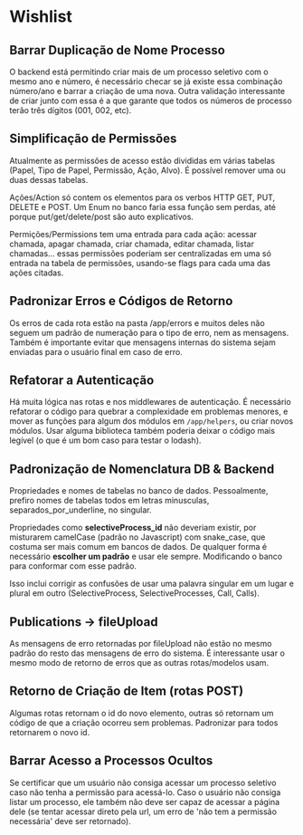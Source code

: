 # Wishlist

## Barrar Duplicação de Nome Processo
O backend está permitindo criar mais de um processo seletivo com o mesmo ano e número, é necessário checar se já existe essa combinação número/ano e barrar a criação de uma nova. Outra validação interessante de criar junto com essa é a que garante que todos os números de processo terão três dígitos (001, 002, etc).

## Simplificação de Permissões
Atualmente as permissões de acesso estão divididas em várias tabelas (Papel, Tipo de Papel, Permissão, Ação, Alvo). É possível remover uma ou duas dessas tabelas.

Ações/Action só contem os elementos para os verbos HTTP GET, PUT, DELETE e POST. Um Enum no banco faria essa função sem perdas, até porque put/get/delete/post são auto explicativos.

Permições/Permissions tem uma entrada para cada ação: acessar chamada, apagar chamada, criar chamada, editar chamada, listar chamadas... essas permissões poderiam ser centralizadas em uma só entrada na tabela de permissões, usando-se flags para cada uma das ações citadas.

## Padronizar Erros e Códigos de Retorno
Os erros de cada rota estão na pasta /app/errors e muitos deles não seguem um padrão de numeração para o tipo de erro, nem as mensagens. Também é importante evitar que mensagens internas do sistema sejam enviadas para o usuário final em caso de erro. 

## Refatorar a Autenticação
Há muita lógica nas rotas e nos middlewares de autenticação. É necessário refatorar o código para quebrar a complexidade em problemas menores, e mover as funções para algum dos módulos em `/app/helpers`, ou criar novos módulos. Usar alguma biblioteca também poderia deixar o código mais legível (o que é um bom caso para testar o lodash).

## Padronização de Nomenclatura DB & Backend
Propriedades e nomes de tabelas no banco de dados. Pessoalmente, prefiro nomes de tabelas todos em letras minusculas, separados_por_underline, no singular. 

Propriedades como **selectiveProcess_id** não deveriam existir, por misturarem camelCase (padrão no Javascript) com snake_case, que costuma ser mais comum em bancos de dados.
De qualquer forma é necessário **escolher um padrão** e usar ele sempre. Modificando o banco para conformar com esse padrão.

Isso inclui corrigir as confusões de usar uma palavra singular em um lugar e plural em outro (SelectiveProcess, SelectiveProcesses, Call, Calls).

## Publications -> fileUpload
As mensagens de erro retornadas por fileUpload não estão no mesmo padrão do resto das mensagens de erro do sistema. É interessante usar o mesmo modo de retorno de erros que as outras rotas/modelos usam. 

## Retorno de Criação de Item (rotas POST)
Algumas rotas retornam o id do novo elemento, outras só retornam um código de que a criação ocorreu sem problemas. Padronizar para todos retornarem o novo id. 

## Barrar Acesso a Processos Ocultos 
Se certificar que um usuário não consiga acessar um processo seletivo caso não tenha a permissão para acessá-lo. Caso o usuário não consiga listar um processo, ele também não deve ser capaz de acessar a página dele (se tentar acessar direto pela url, um erro de 'não tem a permissão necessária' deve ser retornado).


